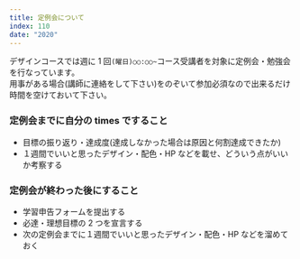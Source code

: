 ```yaml
---
title: 定例会について
index: 110
date: "2020"
---
```


デザインコースでは週に 1 回`(曜日)○○:○○~`コース受講者を対象に定例会・勉強会を行なっています。  
用事がある場合(講師に連絡をして下さい)をのぞいて参加必須なので出来るだけ時間を空けておいて下さい。

### 定例会までに自分の times ですること

- 目標の振り返り・達成度(達成しなかった場合は原因と何割達成できたか)
- １週間でいいと思ったデザイン・配色・HP などを載せ、どういう点がいいか考察する

### 定例会が終わった後にすること

- 学習申告フォームを提出する
- 必達・理想目標の 2 つを宣言する
- 次の定例会までに１週間でいいと思ったデザイン・配色・HP などを溜めておく
